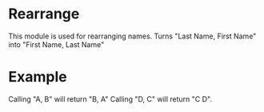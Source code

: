 Rearrange
=========

This module is used for rearranging names.
Turns "Last Name, First Name" into "First Name, Last Name"

# Example

Calling "A, B" will return "B, A"
Calling "D, C" will return "C D".

